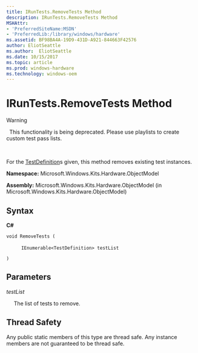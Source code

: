 ```yaml
---
title: IRunTests.RemoveTests Method
description: IRunTests.RemoveTests Method
MSHAttr:
- 'PreferredSiteName:MSDN'
- 'PreferredLib:/library/windows/hardware'
ms.assetid: BF98BA4A-19D9-431D-A921-844663F42576
author: EliotSeattle
ms.author:  EliotSeattle
ms.date: 10/15/2017
ms.topic: article
ms.prod: windows-hardware
ms.technology: windows-oem
---
```


# IRunTests.RemoveTests Method

>[!WARNING]
>  This functionality is being deprecated. Please use playlists to create custom test pass lists.

 

For the [TestDefinition](testdefinition-class.md)s given, this method removes existing test instances.

**Namespace:** Microsoft.Windows.Kits.Hardware.ObjectModel

**Assembly:** Microsoft.Windows.Kits.Hardware.ObjectModel (in Microsoft.Windows.Kits.Hardware.ObjectModel)

## <span id="Syntax"></span><span id="syntax"></span><span id="SYNTAX"></span>Syntax


**C#**

`void RemoveTests (`

          `IEnumerable<TestDefinition> testList`

`)`

## <span id="Parameters"></span><span id="parameters"></span><span id="PARAMETERS"></span>Parameters


*testList*

     The list of tests to remove.

## <span id="Thread_Safety"></span><span id="thread_safety"></span><span id="THREAD_SAFETY"></span>Thread Safety


Any public static members of this type are thread safe. Any instance members are not guaranteed to be thread safe.

 

 






